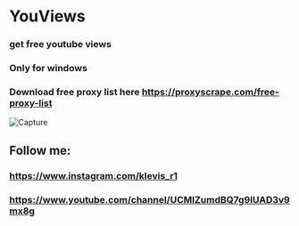 # YouViews

### get free youtube views
### Only for windows
### Download free proxy list here https://proxyscrape.com/free-proxy-list
![Capture](https://user-images.githubusercontent.com/62477193/92642867-23c68e80-f2e1-11ea-8d32-855a04e3cbed.PNG)
## Follow me:
### https://www.instagram.com/klevis_r1
### https://www.youtube.com/channel/UCMlZumdBQ7g9IUAD3v9mx8g
